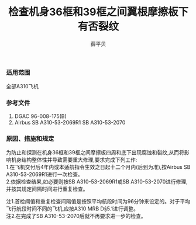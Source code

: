﻿---
amendno: 39-1557  
cadno: CAD1996-A310-01  
title: 检查机身36框和39框之间翼根摩擦板下有否裂纹  
publishdate: 1996-02-06  
effdate: 1996-02-06  
acmodels: ["A310"]  
tags: []  
engs: []  
pns: []  
mfrs: ["AIRBUS"]  
admins: 华东管理局  
author: 薛平贝  
---
  
### 适用范围  
全部A310飞机  
  
<!--more-->  
### 参考文件  
  1. DGAC 96-008-175(B)  
  2. Airbus SB A310-53-2069R1                    SB A310-53-2070  
  
### 原因、措施和规定  

  为防止和探测在机身36框和39框之间摩擦板四周和底下出现腐蚀和裂纹,从而将影响机身结构整体性并导致需要重大修理,要求完成下列工作:  
  1.在飞机交付后4年内或本适航指令生效之日起十二个月内(后到为准),按Airbus SB A310-53-2069R1进行一次检查。  
  2.依据检查结果,如必要则按SB A310-53-2069R1或SB A310-53-2070进行修理,并按其规定间隔时间进行重复检查。  
  
注1.首检阈值和重复检查间隔值是按照平均航段时间为96分钟来设定的。对于平均飞行航段时间不同的飞机,应按A310 MRB D§5.1进行调整。  
注2.在完成了SB A310-53-2070后就不再要求进一步的检查。  
  
